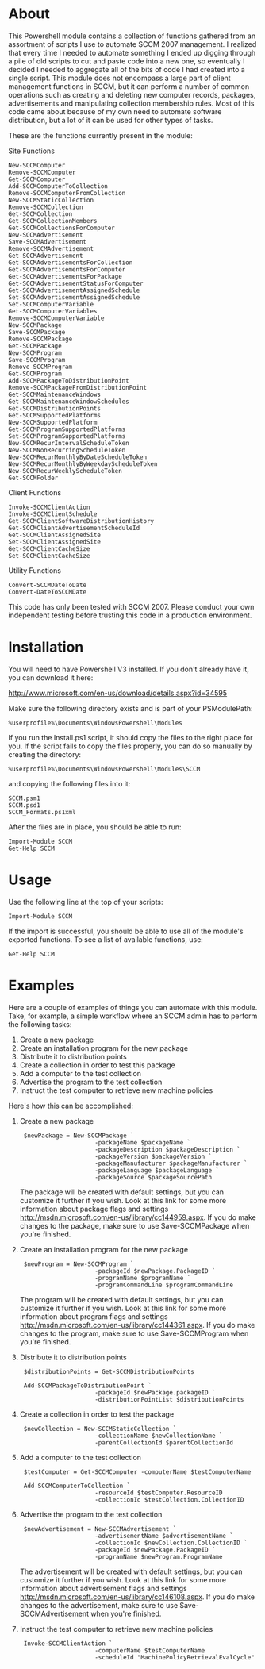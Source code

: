 About
=====

This Powershell module contains a collection of functions gathered from an assortment of scripts I use to automate SCCM 2007 management.  I realized that every time I needed to automate something I ended up digging through a pile of old scripts to cut and paste code into a new one, so eventually I decided I needed to aggregate all of the bits of code I had created into a single script.  This module does not encompass a large part of client management functions in SCCM, but it can perform a number of common operations such as creating and deleting new computer records, packages, advertisements and manipulating collection membership rules.  Most of this code came about because of my own need to automate software distribution, but a lot of it can be used for other types of tasks.

These are the functions currently present in the module:

Site Functions

    New-SCCMComputer
    Remove-SCCMComputer
    Get-SCCMComputer
    Add-SCCMComputerToCollection
    Remove-SCCMComputerFromCollection
    New-SCCMStaticCollection
    Remove-SCCMCollection
    Get-SCCMCollection
    Get-SCCMCollectionMembers
    Get-SCCMCollectionsForComputer
    New-SCCMAdvertisement
    Save-SCCMAdvertisement
    Remove-SCCMAdvertisement
    Get-SCCMAdvertisement
    Get-SCCMAdvertisementsForCollection
    Get-SCCMAdvertisementsForComputer
    Get-SCCMAdvertisementsForPackage
    Get-SCCMAdvertisementStatusForComputer
    Get-SCCMAdvertisementAssignedSchedule
    Set-SCCMAdvertisementAssignedSchedule
    Set-SCCMComputerVariable
    Get-SCCMComputerVariables
    Remove-SCCMComputerVariable
    New-SCCMPackage
    Save-SCCMPackage
    Remove-SCCMPackage
    Get-SCCMPackage
    New-SCCMProgram
    Save-SCCMProgram
    Remove-SCCMProgram
    Get-SCCMProgram
    Add-SCCMPackageToDistributionPoint
    Remove-SCCMPackageFromDistributionPoint
    Get-SCCMMaintenanceWindows
    Get-SCCMMaintenanceWindowSchedules
    Get-SCCMDistributionPoints
    Get-SCCMSupportedPlatforms
    New-SCCMSupportedPlatform
    Get-SCCMProgramSupportedPlatforms
    Set-SCCMProgramSupportedPlatforms
    New-SCCMRecurIntervalScheduleToken
    New-SCCMNonRecurringScheduleToken
    New-SCCMRecurMonthlyByDateScheduleToken
    New-SCCMRecurMonthlyByWeekdayScheduleToken
    New-SCCMRecurWeeklyScheduleToken
    Get-SCCMFolder

Client Functions

    Invoke-SCCMClientAction
    Invoke-SCCMClientSchedule
    Get-SCCMClientSoftwareDistributionHistory 
    Get-SCCMClientAdvertisementScheduleId
    Get-SCCMClientAssignedSite
    Set-SCCMClientAssignedSite
    Get-SCCMClientCacheSize
    Set-SCCMClientCacheSize

Utility Functions

    Convert-SCCMDateToDate
    Convert-DateToSCCMDate

This code has only been tested with SCCM 2007.  Please conduct your own independent testing before trusting this code in a production environment.

Installation
============

You will need to have Powershell V3 installed.  If you don't already have it, you can download it here:

http://www.microsoft.com/en-us/download/details.aspx?id=34595

Make sure the following directory exists and is part of your PSModulePath:

    %userprofile%\Documents\WindowsPowershell\Modules

If you run the Install.ps1 script, it should copy the files to the right place for you.  If the script fails to copy the files properly, you can do so manually by creating the directory:

    %userprofile%\Documents\WindowsPowershell\Modules\SCCM

and copying the following files into it:

    SCCM.psm1
    SCCM.psd1
    SCCM_Formats.ps1xml

After the files are in place, you should be able to run:

    Import-Module SCCM
    Get-Help SCCM

Usage
=====

Use the following line at the top of your scripts:
    
    Import-Module SCCM

If the import is successful, you should be able to use all of the module's exported functions.  To see a list of available functions, use:

    Get-Help SCCM

Examples
========

Here are a couple of examples of things you can automate with this module.  Take, for example, a simple workflow where an SCCM admin has to perform the following tasks:

1. Create a new package
2. Create an installation program for the new package
3. Distribute it to distribution points
4. Create a collection in order to test this package
5. Add a computer to the test collection
6. Advertise the program to the test collection
7. Instruct the test computer to retrieve new machine policies

Here's how this can be accomplished:

1. Create a new package

        $newPackage = New-SCCMPackage `
                            -packageName $packageName `
                            -packageDescription $packageDescription `
                            -packageVersion $packageVersion `
                            -packageManufacturer $packageManufacturer `
                            -packageLanguage $packageLanguage `
                            -packageSource $packageSourcePath

    The package will be created with default settings, but you can customize it further if you wish.  Look at this link for some more information about package flags and settings http://msdn.microsoft.com/en-us/library/cc144959.aspx.  If you do make changes to the package, make sure to use Save-SCCMPackage when you're finished.

2. Create an installation program for the new package

        $newProgram = New-SCCMProgram `
                            -packageId $newPackage.PackageID `
                            -programName $programName `
                            -programCommandLine $programCommandLine

    The program will be created with default settings, but you can customize it further if you wish.  Look at this link for some more information about program flags and settings http://msdn.microsoft.com/en-us/library/cc144361.aspx. If you do make changes to the program, make sure to use Save-SCCMProgram when you're finished.

3. Distribute it to distribution points
    
        $distributionPoints = Get-SCCMDistributionPoints
    
        Add-SCCMPackageToDistributionPoint `
                            -packageId $newPackage.packageID `
                            -distributionPointList $distributionPoints

4. Create a collection in order to test the package

        $newCollection = New-SCCMStaticCollection `
                            -collectionName $newCollectionName `
                            -parentCollectionId $parentCollectionId

5. Add a computer to the test collection

        $testComputer = Get-SCCMComputer -computerName $testComputerName

        Add-SCCMComputerToCollection `
                            -resourceId $testComputer.ResourceID
                            -collectionId $testCollection.CollectionID

6. Advertise the program to the test collection

        $newAdvertisement = New-SCCMAdvertisement `
                            -advertisementName $advertisementName `
                            -collectionId $newCollection.CollectionID `
                            -packageId $newPackage.PackageID `
                            -programName $newProgram.ProgramName

    The advertisement will be created with default settings, but you can customize it further if you wish.  Look at this link for some more information about advertisement flags and settings http://msdn.microsoft.com/en-us/library/cc146108.aspx.  If you do make changes to the advertisement, make sure to use Save-SCCMAdvertisement when you're finished.

7. Instruct the test computer to retrieve new machine policies

        Invoke-SCCMClientAction `
                            -computerName $testComputerName
                            -scheduleId "MachinePolicyRetrievalEvalCycle"